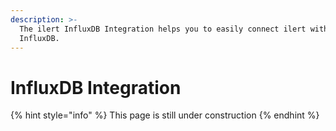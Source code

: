 ```yaml
---
description: >-
  The ilert InfluxDB Integration helps you to easily connect ilert with
  InfluxDB.
---
```


# InfluxDB Integration

{% hint style="info" %}
This page is still under construction
{% endhint %}
